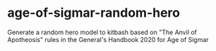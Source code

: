 # age-of-sigmar-random-hero
Generate a random hero model to kitbash based on "The Anvil of Apotheosis" rules in the General's Handbook 2020 for Age of Sigmar
